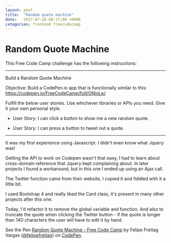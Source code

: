 ```yaml
---
layout: post
title:  "Random quote machine"
date:   2017-07-28 08:17:00 +0000
categories: frontend freecodecamp
---
```


# Random Quote Machine

This Free Code Camp challenge has the following instructions:

---
Build a Random Quote Machine

Objective: Build a CodePen.io app that is functionally similar to this: https://codepen.io/FreeCodeCamp/full/ONjoLe/.

Fulfill the below user stories. Use whichever libraries or APIs you need. Give it your own personal style.

+ User Story: I can click a button to show me a new random quote.

+ User Story: I can press a button to tweet out a quote.

---

It was my first experience using Javascript. I didn't even know what Jquery was!

Getting the API to work on Codepen wasn't that easy, I had to learn about cross-domain reference that Jquery kept complaining about. In later projects I found a workaround, but in this one I ended up using an Ajax call.

The Twitter function came from their website, I copied it and fiddled with it a little bit.

I used Bootstrap 4 and really liked the Card class, it's present in many other projects after this one.

Today, I'd refactor it to remove the global variable and function. And also to truncate the quote when clicking the Twitter button - if the quote is longer than 140 characters the user will have to edit it by hand.


<p data-height="265" data-theme-id="0" data-slug-hash="mmzeoZ" data-default-tab="result" data-user="felipefreitag" data-embed-version="2" data-pen-title="Random Quote Machine - Free Code Camp" class="codepen">See the Pen <a href="https://codepen.io/felipefreitag/pen/mmzeoZ/">Random Quote Machine - Free Code Camp</a> by Felipe Freitag Vargas (<a href="https://codepen.io/felipefreitag">@felipefreitag</a>) on <a href="https://codepen.io">CodePen</a>. </p>
<script  src="https://production-assets.codepen.io/assets/embed/ei.js"> </script>
